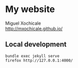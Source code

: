# My website

Miguel Xochicale  
http://mxochicale.github.io/

## Local development 
```
bundle exec jekyll serve
firefox http://127.0.0.1:4000/
```

